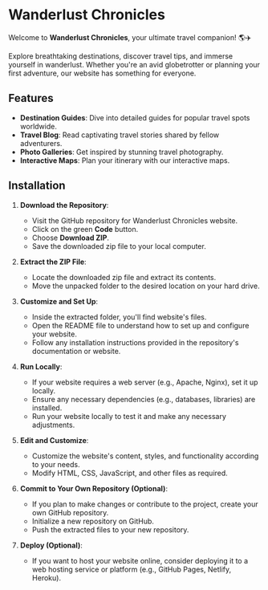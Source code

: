 # Wanderlust Chronicles

Welcome to **Wanderlust Chronicles**, your ultimate travel companion! 🌎✈️

Explore breathtaking destinations, discover travel tips, and immerse yourself in wanderlust. Whether you're an avid globetrotter or planning your first adventure, our website has something for everyone.

## Features

- **Destination Guides**: Dive into detailed guides for popular travel spots worldwide.
- **Travel Blog**: Read captivating travel stories shared by fellow adventurers.
- **Photo Galleries**: Get inspired by stunning travel photography.
- **Interactive Maps**: Plan your itinerary with our interactive maps.

## Installation

1. **Download the Repository**:
   - Visit the GitHub repository for Wanderlust Chronicles website.
   - Click on the green **Code** button.
   - Choose **Download ZIP**.
   - Save the downloaded zip file to your local computer.

2. **Extract the ZIP File**:
   - Locate the downloaded zip file and extract its contents.
   - Move the unpacked folder to the desired location on your hard drive.

3. **Customize and Set Up**:
   - Inside the extracted folder, you'll find website's files.
   - Open the README file to understand how to set up and configure your website.
   - Follow any installation instructions provided in the repository's documentation or website.

4. **Run Locally**:
   - If your website requires a web server (e.g., Apache, Nginx), set it up locally.
   - Ensure any necessary dependencies (e.g., databases, libraries) are installed.
   - Run your website locally to test it and make any necessary adjustments.

5. **Edit and Customize**:
   - Customize the website's content, styles, and functionality according to your needs.
   - Modify HTML, CSS, JavaScript, and other files as required.

6. **Commit to Your Own Repository (Optional)**:
   - If you plan to make changes or contribute to the project, create your own GitHub repository.
   - Initialize a new repository on GitHub.
   - Push the extracted files to your new repository.

7. **Deploy (Optional)**:
   - If you want to host your website online, consider deploying it to a web hosting service or platform (e.g., GitHub Pages, Netlify, Heroku).
